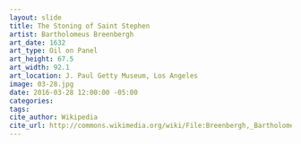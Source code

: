 ```yaml
---
layout: slide
title: The Stoning of Saint Stephen
artist: Bartholomeus Breenbergh
art_date: 1632
art_type: Oil on Panel
art_height: 67.5
art_width: 92.1
art_location: J. Paul Getty Museum, Los Angeles
image: 03-28.jpg
date: 2016-03-28 12:00:00 -05:00
categories:
tags:
cite_author: Wikipedia
cite_url: http://commons.wikimedia.org/wiki/File:Breenbergh,_Bartholomeus_-_The_Stoning_of_Saint_Stephen_-_Google_Art_Project.jpg
---
```

